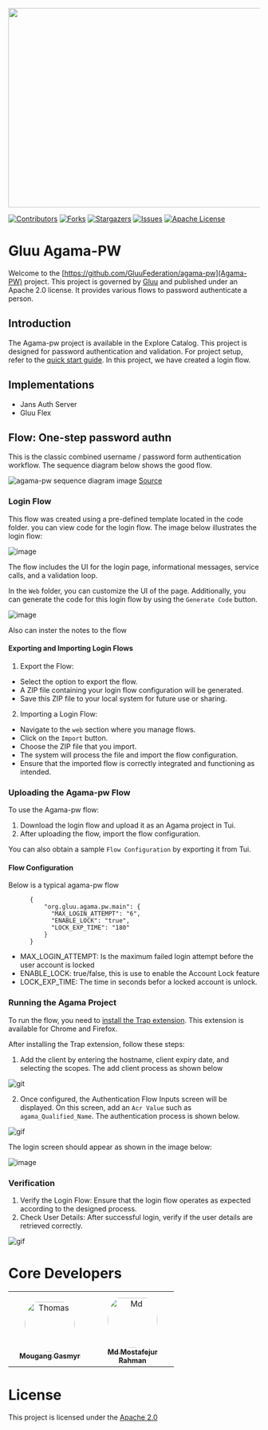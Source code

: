 <p align="left">
  <img width="600" height="400" src="https://github.com/GluuFederation/agama-pw/assets/43112579/639a8ca4-7549-4167-a5eb-5fe19fad3ff5">
</p>

[![Contributors][contributors-shield]](contributors-url)
[![Forks][forks-shield]](forks-url)
[![Stargazers][stars-shield]](stars-url)
[![Issues][issues-shield]](issues-url)
[![Apache License][license-shield]](license-url)

# Gluu Agama-PW

Welcome to the [https://github.com/GluuFederation/agama-pw](Agama-PW) project.
This project is governed by [Gluu](https://gluu.org) and published under an
Apache 2.0 license. It provides various flows to password authenticate a person.

## Introduction 

The Agama-pw project is available in the Explore Catalog. This project is 
designed for password authentication and validation. For project setup, 
refer to the [quick start guide](https://gluu.org/quick-start-guide/). 
In this project, we have created a login flow.



## Implementations

* Jans Auth Server
* Gluu Flex

## Flow: One-step password authn

This is the classic combined username / password form authentication workflow.
The sequence diagram below shows the good flow.

![agama-pw sequence diagram image](Agama-PW-sequence.png)
[Source](https://sequencediagram.org/index.html#initialData=C4S2BsFMAIEEHMCGBbRBaACgdWgCUQA4ECe0AYuAPYDuAULYgMbCUBO0BkrAzpQHa0CiVqEYghfYNABGrGty61IksKWqRp3MJEHDR4xJOgBJACIZa0ygFc+AE2GlE14AAtloxMB2CuvPmgAfGYYAFzQxJDcHFCICgB0iSbQ1IZSLNBU8CACIUGy8lzh1iB2APQE1ORsyL48-Ply1Aqs4YyskHbclk0tQSHhGADyAMoAKtWstXmBzm4eIIxekOEAbojgpcsAFCV2ADQc1ACUDC7uKkve-ebhAN4ARB3c1uDAD6EPL4yMUdwP+wAOnwHoxKHZIB9oAAmAAMsKBIOQf0Q8Eh4QeQwA0g8AL60GYFZpFaBDTh8MzQMEQnqFVhBdSabRtDbgaRMADWQA)

### Login Flow

This flow was created using a pre-defined template located in the code folder. 
you can view code for the login flow. The image below illustrates 
the login flow:

![image](./agama-pw.png)

The flow includes the UI for the login page, informational messages, 
service calls, and a validation loop.


In the `Web` folder, you can customize the UI of the page. Additionally, 
you can generate the code for this login flow by using the `Generate Code` button.

![image](./pw-generated-code.png)

Also can inster the notes to the flow

#### Exporting and Importing Login Flows

1. Export the Flow:

* Select the option to export the flow.
* A ZIP file containing your login flow configuration will be generated.
* Save this ZIP file to your local system for future use or sharing.

2. Importing a Login Flow:

* Navigate to the `web` section where you manage flows.
* Click on the `Import` button.
* Choose the ZIP file that you import.
* The system will process the file and import the flow configuration.
* Ensure that the imported flow is correctly integrated and functioning as intended.



### Uploading the Agama-pw Flow

To use the Agama-pw flow:

1. Download the login flow and upload it as an Agama project in Tui.
2. After uploading the flow, import the flow configuration.

You can also obtain a sample `Flow Configuration` by exporting it from Tui.


#### Flow Configuration
Below is a typical agama-pw flow
  ```
        {
            "org.gluu.agama.pw.main": {
              "MAX_LOGIN_ATTEMPT": "6",
              "ENABLE_LOCK": "true",
              "LOCK_EXP_TIME": "180"
            }
        }
  ```
- MAX_LOGIN_ATTEMPT: Is the maximum failed login attempt before the user account is locked
- ENABLE_LOCK: true/false, this is use to enable the Account Lock feature
- LOCK_EXP_TIME: The time in seconds befor a locked account is unlock.
  
### Running the Agama Project

To run the flow, you need to [install the Trap extension](https://github.com/JanssenProject/jans/tree/main/demos/jans-tarp). 
This extension is available for Chrome and Firefox.

After installing the Trap extension, follow these steps:

1. Add the client by entering the hostname, client expiry date, and selecting the scopes.
The add client process as shown below

![git](./addclient.gif)

2. Once configured, the Authentication Flow Inputs screen will be displayed.
On this screen, add an `Acr Value` such as `agama_Qualified_Name`.
The authentication process is shown below.

![gif](./openlogin.gif)

The login screen should appear as shown in the image below:

![image](./pw-login-page.png)

### Verification

1. Verify the Login Flow: Ensure that the login flow operates as expected 
according to the designed process.
2. Check User Details: After successful login, verify if the user 
details are retrieved correctly.

![gif](../web/login-success.gif)

# Core Developers

<table>
 <tr>
  <td align="center" style="word-wrap: break-word; width: 150.0; height: 150.0">
    <a href=https://github.com/syntrydy>
        <img src="https://avatars.githubusercontent.com/u/7513418?v=4" width="100;"  style="border-radius:50%;align-items:center;justify-content:center;overflow:hidden;padding-top:10px" alt=Thomas Gasmyr>
        <br />
        <sub style="font-size:14px"><b>Mougang Gasmyr</b></sub>
    </a>
  </td>
    <td align="center" style="word-wrap: break-word; width: 150.0; height: 150.0">
        <a href=https://github.com/mmrraju>
            <img src=https://avatars.githubusercontent.com/u/43112579?v=4 width="100;"  style="border-radius:50%;align-items:center;justify-content:center;overflow:hidden;padding-top:10px" alt=Md Mostafejur Rahman/>
            <br />
            <sub style="font-size:14px"><b>Md Mostafejur Rahman</b></sub>
        </a>
  </td>
 </tr>
</table>

# License

This project is licensed under the [Apache 2.0](https://github.com/GluuFederation/agama-pw/blob/main/LICENSE)


<!-- This are stats url reference for this repository -->
[contributors-shield]: https://img.shields.io/github/contributors/GluuFederation/agama-pw.svg?style=for-the-badge
[contributors-url]: https://github.com/GluuFederation/agama-pw/graphs/contributors
[forks-shield]: https://img.shields.io/github/forks/GluuFederation/agama-pw.svg?style=for-the-badge
[forks-url]: https://github.com/GluuFederation/agama-pw/network/members
[stars-shield]: https://img.shields.io/github/stars/GluuFederation/agama-pw?style=for-the-badge
[stars-url]: https://github.com/GluuFederation/agama-pw/stargazers
[issues-shield]: https://img.shields.io/github/issues/GluuFederation/agama-pw.svg?style=for-the-badge
[issues-url]: https://github.com/GluuFederation/agama-pw/issues
[license-shield]: https://img.shields.io/github/license/GluuFederation/agama-pw.svg?style=for-the-badge
[license-url]: https://github.com/GluuFederation/agama-pw/blob/main/LICENSE
